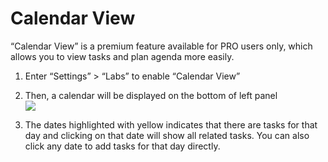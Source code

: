 # Calendar View
“Calendar View” is a premium feature available for PRO users only, which allows you to view tasks and plan agenda more easily.
1.	Enter “Settings” > “Labs” to enable “Calendar View”
2.	Then, a calendar will be displayed on the bottom of left panel <br>
![](/images/calendarview.png)

3.	The dates highlighted with yellow indicates that there are tasks for that day and clicking on that date will show all related tasks. You can also click any date to add tasks for that day directly.

